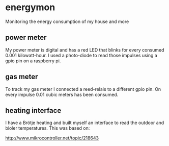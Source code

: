 energymon
=========

Monitoring the energy consumption of my house and more

power meter
-----------

My power meter is digital and has a red LED that blinks for every consumed 0.001 kilowatt-hour. I used a photo-diode to read those impulses using a gpio pin on a raspberry pi.

gas meter
---------

To track my gas meter I connected a reed-relais to a different gpio pin. On every impulse 0.01 cubic meters has been consumed.

heating interface
-----------------

I have a Brötje heating and built myself an interface to read the outdoor and bioler temperatures. This was based on:

http://www.mikrocontroller.net/topic/218643
